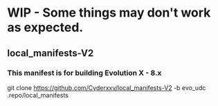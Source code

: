 # WIP - Some things may don't work as expected.

## local_manifests-V2

### This manifest is for building Evolution X - 8.x

git clone https://github.com/Cyderxxv/local_manifests-V2 -b evo_udc .repo/local_manifests
